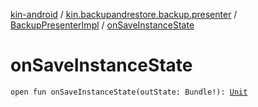 [kin-android](../../index.md) / [kin.backupandrestore.backup.presenter](../index.md) / [BackupPresenterImpl](index.md) / [onSaveInstanceState](./on-save-instance-state.md)

# onSaveInstanceState

`open fun onSaveInstanceState(outState: Bundle!): `[`Unit`](https://kotlinlang.org/api/latest/jvm/stdlib/kotlin/-unit/index.html)